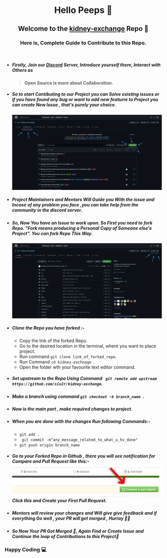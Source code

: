 <h1 align="center">Hello Peeps 👋</h1>
<h2 align="center">Welcome to the <a href="https://github.com/siv2r/kidney-exchange">kidney-exchange</a> Repo 🎉</h2>

<h3 align="center">Here is, Complete Guide to Contribute to this Repo.</h3>

<br>

- ##### Firstly, Join our [Discord](https://discord.com/invite/d7j63WZV82) Server, Introduce yourself there, Interact with Others as 
    > **Open Source is more about Collaboration.**

- ##### So to start Contibuting to our Project you can Solve existing issues or if you have found any bug or  want to add new featurre to Project you can create New Issue , that's purely your choice.
  ![](../images/Issues.png)

- ##### Project Maintainers and Mentors Will Guide you With the issue and Incase of any problem you face ,you can take help from the community in the discord server.
  
- ##### So, Now You have an Issue to work upon. So First you need to fork Repo. "*Fork means producing a Personal Copy of Someone else's Project*". You can fork Repo This Way.
  ![](../images/Fork.png)

- ##### Clone the Repo you have forked :-
     - Copy the link of the forked Repo.
     - Go to the desired location in the terminal, where you want to place project.
     - Run command ``git clone link_of_forked_repo``.
     - Run Command ``cd kidney-exchnage ``.
     - Open the folder wth your favourite text editor command.

- ##### Set upstream to the Repo Using Command `` git remote add upstream https://github.com/siv2r/kidney-exchange``.
  
- ##### Make a branch using command ``git checkout -b branch_name ``.

- ##### Now is the main part , make required changes to project.

- ##### When you are done with the changes Run following Commands:-
    - ``git add .``
    - `` git commit -m"any_message_related_to_what_u_hv_done"``
    - ``git push origin branch_name``

- ##### Go to your Forked Repo in Github , there you will see notification for Compare and Pull Request like this:-![](../images/github-comparepr.png) Click this and Create your First Pull Request.

- ##### Mentors will review your changes and Will give give feedback and if everything Go well , your PR will get merged , Hurray 🎉🥳

- ##### So Now Your PR Got Merged 🎉, Again Find or Create Issue and Continue the loop of Contributions to this Project🥳


### Happy Coding 💻
  


  